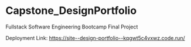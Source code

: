 # Capstone_DesignPortfolio
Fullstack Software Engineering Bootcamp Final Project

Deployment Link: https://site--design-portfolio--kqgwt5c4vxwz.code.run/
